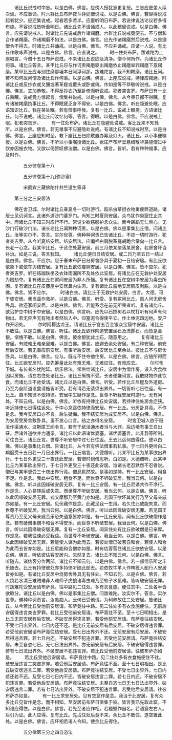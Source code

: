 <!-- { "loadSidebar": true } -->
　　诸比丘说戒时中忘。以是白佛。佛言。应傍人授犹忘更复授。三忘应更差人续次诵。不应重诵。时六群比丘布萨夜斗诤妨僧说戒。以是白佛。佛言。若容得说戒起者犹少。应还集说戒。起者若多若半。应置听明日布萨。若说律说法论议若多得布施。不容说戒皆听至明日。诸比丘先不请诵戒人。以此稽留说戒。以是白佛。佛言。应先请说戒人。时诸比丘先说戒后作诸羯磨。六群比丘说戒竟便去。不与僧和合作诸羯磨。作诸羯磨不如法。以是白佛。佛言。应先作诸羯磨然后说戒。以是摄僧令不得去。时诸比丘并诵戒。以是白佛。佛言。不应并诵戒。应请一人说。有比丘作歌咏声说戒。以是白佛。佛言。应直说之。
　　时一住处布萨。跋难陀为上座唱言。今僧十五日布萨说戒。不来诸比丘说欲及清净。僧今何所作。为诸比丘作何事。诸比丘答言。某甲比丘应与作诃责羯磨驱出羯磨依止羯磨举罪羯磨下意羯磨。某甲比丘应与别住磨那埵本日阿浮诃那。跋难陀言。我不知羯磨。诸比丘问。若不知何故问僧及诸比丘作何事。以是白佛。佛言。上座应说戒。持律应羯磨。时诸比丘或反抄衣或叉腰或著革屣或覆头或卧或倚。作如是等不恭敬听说戒。以是白佛。佛言。宜加恭敬。不得反抄衣乃至卧倚而听说戒。犯者突吉罗。布萨日有一比丘熟眠。说戒竟方惊起言。僧集共说戒。以是白佛。佛言。从今昼日都不得眠。复有诸被羯磨执事比丘。不得眠疲乏身不得安。以是白佛。佛言。听在隐避处眠。应语知识比丘。我在某处眠。若有僧事呼我。复有一比丘。说戒上眠觉。方语诸比丘。何不说戒。诸比丘问汝忆何等。答言。得眠。以是白佛。佛言。不应说戒上眠。犯者突吉罗。
　　有一住处布萨。诸比丘在隐避处说戒。客比丘来不知处所。以是白佛。佛言。若无难事不应避隐处说戒。有诸比丘不知说戒时至。以是白佛。佛言。上座应知时至。教下座比丘扫除敷置办筹及灯火。诸比丘。以小事便嘱授。以是白佛。佛言。不听以小事嘱授诸比丘。欲庄严布萨堂悬缯散华兼施僧过中饮亦因施衣物。又欲以偈赞叹佛法僧。以是白佛。佛言。皆听。若有种种福事。应及时作。

　　　　五分律卷第十八



　　　　五分律卷第十九(弥沙塞)

　　　　宋罽宾三藏佛陀什共竺道生等译

　　第三分之三安居法

　　佛在舍卫城。尔时诸比丘春夏冬一切时游行。蹈杀虫草担衣物重疲弊道路。诸居士见讥诃言。此诸外道沙门婆罗门。尚知三时夏则安居。众鸟犹作巢窟住止其中。而诸比丘不知三时应行不行。常说少欲慈愍护念众生。而今践蹈无仁恻心。无沙门行破沙门法。诸长老比丘闻种种诃责。以是白佛。佛以是事集比丘僧。问诸比丘。汝等实尔不。答言。实尔世尊。佛种种诃责已告诸比丘。不应一切时游行。犯者突吉罗。从今听夏结安居。结安居法。应偏袒右肩脱革屣胡跪合掌向一比丘言。长老一心念。我某甲比丘。于此住处夏安居。前三月依某聚落某房舍。若房舍坏当补治。如是三说。答言我知。
　　诸比丘便日日结安居。或二日乃至五日一结以是白佛。佛言。不应尔。应于春末布萨日分房舍卧具于夏初一日结安居。有比丘欲依象下或依车舆结安居。复有比丘欲依覆钵安居。以是白佛。佛言。皆不应尔。犯者突吉罗。听在结跏趺坐及衣钵雨漏所不及处依此安居。有诸比丘在无救护处安居为贼劫夺。复有诸比丘在冢间安居为非人所恼。复有诸比丘在空树中安居为毒虫所困。复有诸比丘在皮覆屋中安居鼻内生肉。复有诸比丘露地安居肌皮剥脱。以是白佛。佛言。皆不应尔。
　　时诸白衣。请比丘于无救护处安居。白言。大德。可于彼安居。我当遥作救护。以是白佛。佛言。听受。复有冢间比丘。患人间无房舍卧具。欲还冢间安居。以是白佛。佛言。若能系念在前无所畏者听。复有诸比丘。欲治护空中树于中安居。以是白佛。佛言听。应先以石掷树若以杖打听有何声有何物出。若无异声无有物出者然后入中。仰塞泥合得使平立。作土埵泥四边地。安户作开闭处。
　　尔时阿耨达龙王。请诸比丘于宫五百金银众宝窟中安居。诸比丘不敢往。以是白佛。佛言。听往。诸比丘欲作阶道安置坐石及洗脚石。而皆是金银。惭愧不敢。以是白佛。佛言。彼金银犹此土石。随意用之。
　　复有诸比丘安居。有贼难王难亲里难。以是白佛。佛言。应避去余处安居。有二种安居。前安居后安居。若无事应前安居。有事听后安居。后安居比丘至余处。彼比丘不与房舍卧具。以是白佛。佛言。应与。既与不住夺他住房。以是白佛。佛言。应随所得而住。比丘欲安居时。应先筹量此处有难无难。无难应住。有难应去。
　　尔时舍卫城。有长者名忧陀延。信乐佛法。常供给诸比丘。安居中为僧作房。设入舍食欲因以房施。请左右住处诸比丘。诸比丘惭愧不受。长者便嫌诃言。我散财物作此饮食。而诸比丘不肯受请。诸比丘以是白佛。佛言。听受。若作比丘尼屋及外道房。乃至为垒阶道设食请施皆听受。若有请若无请须出界外。一切皆听七日往返。有一比丘。自不知律不依持律。安居中生疑作是念。世尊不听我安居时游行。无有问处。不知云何。以是白佛。佛言。听依有持律比丘处安居。若持律住处房舍迮狭。听近持律七日得往返处。于中心念遥依持律而安居。有一比丘。分房卧具竟。不作是念。我今安居口亦不言。后生疑悔。我不结安居为成安居不。以是白佛。佛言。为安居受房舍敷卧具。虽不发心口言。结之亦得名安居。
　　时舍卫城人欲于祇洹作渠通水。波斯匿王闻令言。若有于祇洹通水者当与大罪。后边境有事王自出征。后诸外道欲并力通渠。诸比丘以此语诸优婆塞。诸优婆塞言。此非我等所制。可往白王。诸比丘言。世尊不听安居中过七日往返。王去此远何由得往。便以白佛。佛以是事集比丘僧。告诸比丘。从今若有佛法僧事若私事。于七日外更听白二羯磨受十五日若一月日出界行。一比丘唱言。大德僧听。此某甲比丘为某事欲出界行。于七日外更受三十夜还此安居。若僧时到僧忍听。白如是。大德僧听。此某甲比丘为某事欲出界行。于七日外更受三十夜还此安居。谁诸长老忍默然不忍者说。僧已与某甲更受三十夜出界行竟。僧忍默然故。是事如是持。有一比丘安居。粗食不足。作是念。我此中安居。粗食不足。而世尊不听破安居。我当云何。以是白佛。佛言。听以此因缘破安居无罪。复有一比丘安居。有一比丘尼诱共作不净行。作是念。人心易转后或失意。而世尊不听破安居。我当云何。以是白佛。佛言。听以此因缘破安居无罪。式叉摩那乃至黄门亦如是。若国王欲坏其梵行乃至父母亲戚亦如是。有一比丘安居。见伏藏作是念。此藏足我一生用。若久住此或能失意。而世尊不听破安居。我当云何。以是白佛。佛言。听以此因缘破安居无罪。若见国王尊贵乃至见父母亲戚苦乐恐失道意皆亦如是。有一比丘安居。闻有比丘欲破僧作是念。若有破僧事僧不和合不得安乐。而世尊不听破安居。我当云何。以是白佛。佛言。听以此因缘破安居无罪。复有一比丘安居。闻异住处有比丘欲破僧是已亲厚。作是念。若我往谏必受我语。而世尊不听破安居。我当云何。以是白佛。佛言。听以此因缘破安居无罪。若能使人谏为此而去。若彼处僧已破若自和合。若使人和合为此而去皆亦如是。比丘尼能和合僧亦如是。时有估客营住诸比丘欲依安居。以是白佛。佛言。听依彼估客安居内。忽然复去。诸比丘不知云何。以是白佛。佛言。听随去。诸估客分作两部。诸比丘不知云何。以是白佛。佛言。若一部信乐所之丰乐随去。比丘有持律彼处亦多持律听随此部去。若依牧牛羊人作椑筏人船行人安居皆亦如是。有诸比丘安居中烧房舍卧具无有住处。不知云何。以是白佛。佛言。若火烧若水漂王难贼难非人难师子虎狼诸毒虫难乃至蚁子水虱难。皆听破安居无罪。时跋难陀受安居请布萨竟。往中路见二住处。多有衣食施。便住其中。二处各半皆欲取分。诸比丘以是白佛。佛以是事集比丘僧。问跋难陀。汝实尔不。答言。实尔世尊。佛种种诃责言。汝愚痴人。云何已受他请。为利养故住二处安居。告诸比丘。从今若比丘受他前安居请。布萨竟往中路。见二住处多有衣食施便住。无前后安居得违言突吉罗罪。若比丘受他前安居请。布萨竟往不至。至十七日明相出。是比丘无前安居有后安居。不破安居得违言罪。若受他前安居请。布萨竟往结安居。不受七日出界外。七日内还不还。是比丘无前安居有后安居。不破安居得违言罪。若受他前安居请布萨竟往结安居。受七日出界外不还。无前安居有后安居。不破安居得违言罪。若七日内还。不破安居不犯违言罪。若受他前安居请。布萨竟往结安居。未至自恣七日。无七日法出界外。亦无前安居有后安居。不破安居得违言罪。若有七日法出界外。不破安居不犯违言罪。若比丘受他前安居请。往彼布萨亦如是。
　　若比丘受他后安居请。布萨竟往中路。见二住处多有衣食施便住不往。破安居违言二突吉罗罪。若受他后安居请。布萨竟往不至。至十七日明相出。是比丘破安居违言二罪。若受他后安居请。布萨竟往结安居。不受七日出界外。七日内若还若不还。及受七日七日内不还。皆破安居违言二罪。若七日内还。不破安居不犯违言罪。若受他后安居请。布萨竟往结安居。未至自恣七日无七日法出界外。破安居违言二罪。若有七日法出界外。不破安居不犯违言罪。若受他后安居请。往彼布萨亦如是。
　　有一比丘求安居处。见有空窟作是念。我当于此安居。复有众多比丘见皆作是念。而不相知。至安居前布萨日俱集于彼。皆言我已先取此窟。不知谁应得住。以是白佛。佛言。若先至者应作相。若题壁作自名。若语窟左右人。后引为证。此人应得。复有比丘。先占住处后竟不来。余比丘不敢住。遂空置此处。以是白佛。佛言。应坏相若语人令知。使余比丘得住。

　　　　五分律第三分之四自恣法

